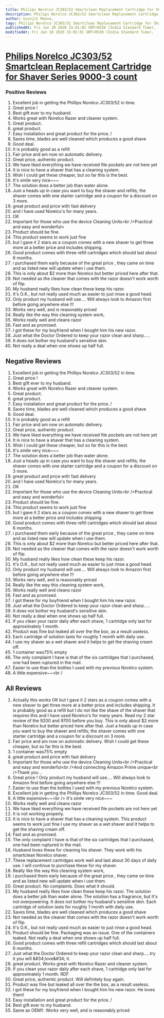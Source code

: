 ```yaml
---
title: Philips Norelco JC303/52 Smartclean Replacement Cartridge for Shaver Series 9000-3 count,
description: Philips Norelco JC303/52 Smartclean Replacement Cartridge for Shaver Series 9000-3 count,
author: Suvojit Manna,
tags: Philips Norelco JC303/52 Smartclean Replacement Cartridge for Shaver Series 9000-3 count,
publishedAt: Fri Jan 10 2020 15:01:01 GMT+0530 (India Standard Time),
modifiedAt: Fri Jan 10 2020 15:01:01 GMT+0530 (India Standard Time),
---
```


# [Philips Norelco JC303/52 Smartclean Replacement Cartridge for Shaver Series 9000-3 count](https://products.checkmycream.com/products/Philips-Norelco-JC30352-Smartclean-Replacement-Cartridge-for-Shaver-Series-9000-3-count.html)

### Positive Reviews

<ol>
      <li>Excellent job in getting the Phillips Norelco JC303/52 in time.</li>
      <li>Great price !</li>
      <li>Best gift ever to my husband.</li>
      <li>Works great with Norelco Razer and cleaner system.</li>
      <li>Great product.  </li>
      <li>great product.</li>
      <li>Easy installation and great product for the price..!</li>
      <li>Saves time, blades are well cleaned which produces a good shave</li>
      <li>Good deal.</li>
      <li>It is probably good as a refill</li>
      <li>Fair price and am now on automatic delivery.  </li>
      <li>Great price, authentic product.</li>
      <li>We have liked everything we have received  file pockets are not here yet</li>
      <li>It is nice to have a shaver that has a cleaning system.  </li>
      <li>Wish I could get these cheaper, but so far this is the best.</li>
      <li>It&#x27;s smile very nice~~~</li>
      <li>The solution does a better job than water alone.</li>
      <li>Just a heads up in case you want to buy the shaver and refills; the shaver comes with one starter cartridge and a coupon for a discount on 3 more.</li>
      <li>great product and price with fast delivery</li>
      <li>and I have used Norelco&#x27;s for many years.</li>
      <li>OK</li>
      <li>Important for those who use the device Cleaning Units&lt;br /&gt;Practical and easy and wonderful&lt;</li>
      <li>Product should be fine.</li>
      <li>This product seems to work just fine</li>
      <li>but I gave it 2 stars as a coupon comes with a new shaver to get three more at a better price and includes shipping.</li>
      <li>Good product comes with three refill cartridges which should last about 6 months.</li>
      <li>i purchased them early because of the great price , they came on time and as listed new will update when i use them.</li>
      <li>This is only about $2 more than Norelco but better priced here after that.</li>
      <li>Not needed as the cleaner that comes with the razor doesn&#x27;t work worth of flip.</li>
      <li>My husband really likes how clean these keep his razor.</li>
      <li>It&#x27;s O.K., but not really used much as easier to just rinse a good head.</li>
      <li>Only product my husband will use.... Will always look to Amazon first before going anywhere else !!!</li>
      <li>Works very well, and is reasonably priced</li>
      <li>Really like the way this cleaning system work,</li>
      <li>Works really well and cleans razor</li>
      <li>Fast and as promised.</li>
      <li>I got these for my boyfriend when I bought him his new razor.</li>
      <li>Just what the Doctor Ordered to keep your razor clean and sharp.....</li>
      <li>It does not bother my husband&#x27;s sensitive skin.</li>
      <li>Not really a deal when one shows up half full.</li>
</ol>


<h2>Negative Reviews</h2>
<ol>
<li> Excellent job in getting the Phillips Norelco JC303/52 in time.</li>
<li> Great price !</li>
<li> Best gift ever to my husband.</li>
<li> Works great with Norelco Razer and cleaner system.</li>
<li> Great product.  </li>
<li> great product.</li>
<li> Easy installation and great product for the price..!</li>
<li> Saves time, blades are well cleaned which produces a good shave</li>
<li> Good deal.</li>
<li> It is probably good as a refill</li>
<li> Fair price and am now on automatic delivery.  </li>
<li> Great price, authentic product.</li>
<li> We have liked everything we have received  file pockets are not here yet</li>
<li> It is nice to have a shaver that has a cleaning system.  </li>
<li> Wish I could get these cheaper, but so far this is the best.</li>
<li> It&#x27;s smile very nice~~~</li>
<li> The solution does a better job than water alone.</li>
<li> Just a heads up in case you want to buy the shaver and refills; the shaver comes with one starter cartridge and a coupon for a discount on 3 more.</li>
<li> great product and price with fast delivery</li>
<li> and I have used Norelco&#x27;s for many years.</li>
<li> OK</li>
<li> Important for those who use the device Cleaning Units&lt;br /&gt;Practical and easy and wonderful&lt;</li>
<li> Product should be fine.</li>
<li> This product seems to work just fine</li>
<li> but I gave it 2 stars as a coupon comes with a new shaver to get three more at a better price and includes shipping.</li>
<li> Good product comes with three refill cartridges which should last about 6 months.</li>
<li> i purchased them early because of the great price , they came on time and as listed new will update when i use them.</li>
<li> This is only about $2 more than Norelco but better priced here after that.</li>
<li> Not needed as the cleaner that comes with the razor doesn&#x27;t work worth of flip.</li>
<li> My husband really likes how clean these keep his razor.</li>
<li> It&#x27;s O.K., but not really used much as easier to just rinse a good head.</li>
<li> Only product my husband will use.... Will always look to Amazon first before going anywhere else !!!</li>
<li> Works very well, and is reasonably priced</li>
<li> Really like the way this cleaning system work,</li>
<li> Works really well and cleans razor</li>
<li> Fast and as promised.</li>
<li> I got these for my boyfriend when I bought him his new razor.</li>
<li> Just what the Doctor Ordered to keep your razor clean and sharp.....</li>
<li> It does not bother my husband&#x27;s sensitive skin.</li>
<li> Not really a deal when one shows up half full.</li>
<li> If you clean your razor daily after each shave, 1 cartridge only last for approximately 1 month.</li>
<li> Product was fine but leaked all over the the box, as a result useless.</li>
<li> Each cartridge of solution lasts for roughly 1 month with daily use.</li>
<li> I use my shaver as a wet shaver and it helps to get the shaving cream off.</li>
<li> 1 container was75% empty</li>
<li> The only complaint I have is that of the six cartridges that I purchased, one had been ruptured in the mail.</li>
<li> Easier to use than the bottles I used with my previous Norelco system.</li>
<li> A little  expensive~~&lt;br /</li>
</ol>

<h2>All Reviews</h2>

<ol>
    <li> Actually this works OK but I gave it 2 stars as a coupon comes with a new shaver to get three more at a better price and includes shipping. It is probably good as a refill but I do not like the shave of the shaver that requires this and I have used Norelco&#x27;s for many years. Read my 2 star review of the 9200 and 9700 before you buy. This is only about $2 more than Norelco but better priced here after that. Just a heads up in case you want to buy the shaver and refills; the shaver comes with one starter cartridge and a coupon for a discount on 3 more.</li>
    <li> Fair price and am now on automatic delivery.  Wish I could get these cheaper, but so far this is the best.</li>
    <li> 1 container was75% empty</li>
    <li> great product and price with fast delivery</li>
    <li> Important for those who use the device Cleaning Units&lt;br /&gt;Practical and easy and wonderful&lt;br /&gt;And connecting Amazon Prime unique&lt;br /&gt;Thank you ..</li>
    <li> Great price ! Only product my husband will use.... Will always look to Amazon first before going anywhere else !!!</li>
    <li> Easier to use than the bottles I used with my previous Norelco system.</li>
    <li> Excellent job in getting the Phillips Norelco JC303/52 in time. Good deal.</li>
    <li> A little  expensive~~&lt;br /&gt; It&#x27;s smile very nice~~~</li>
    <li> Works really well and cleans razor</li>
    <li> We have liked everything we have received  file pockets are not here yet</li>
    <li> It is not working properly.</li>
    <li> It is nice to have a shaver that has a cleaning system.  This product seems to work just fine I use my shaver as a wet shaver and it helps to get the shaving cream off.</li>
    <li> Fast and as promised.</li>
    <li> The only complaint I have is that of the six cartridges that I purchased, one had been ruptured in the mail.</li>
    <li> Husband loves these for cleaning his shaver.  They work with his smartclean Norelco shaver.</li>
    <li> These replacement cartridges work well and last about 30 days of daily use.  I will continue to purchase these for my shaver.</li>
    <li> Really like the way this cleaning system work,</li>
    <li> i purchased them early because of the great price , they came on time and as listed new will update when i use them.</li>
    <li> Great product.  No complaints.  Does what it should.</li>
    <li> My husband really likes how clean these keep his razor. The solution does a better job than water alone. The solution has a fragrance, but it&#x27;s not overpowering. It does not bother my husband&#x27;s sensitive skin. Each cartridge of solution lasts for roughly 1 month with daily use.</li>
    <li> Saves time, blades are well cleaned which produces a good shave</li>
    <li> Not needed as the cleaner that comes with the razor doesn&#x27;t work worth of flip.</li>
    <li> It&#x27;s O.K., but not really used much as easier to just rinse a good head.</li>
    <li> Product should be fine. Packaging was an issue. One of the containers leaked. Not really a deal when one shows up half full.</li>
    <li> Good product comes with three refill cartridges which should last about 6 months.</li>
    <li> Just what the Doctor Ordered to keep your razor clean and sharp.....try it you will &amp;#34;love&amp;#34; it.</li>
    <li> great product. Works great with Norelco Razer and cleaner system.</li>
    <li> If you clean your razor daily after each shave, 1 cartridge only last for approximately 1 month. RDF</li>
    <li> Great price, authentic product. Will definitely buy again.</li>
    <li> Product was fine but leaked all over the the box, as a result useless.</li>
    <li> I got these for my boyfriend when I bought him his new razor. He loves them!</li>
    <li> Easy installation and great product for the price..!</li>
    <li> Best gift ever to my husband.</li>
    <li> Same as OEM!!.  Works very well, and is reasonably priced</li>
</ol>




